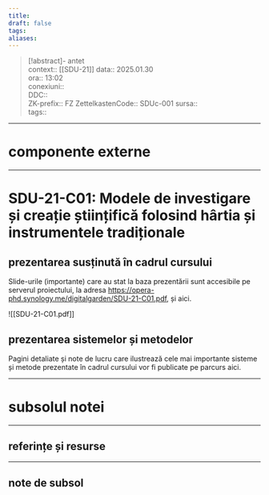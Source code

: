 ```yaml
---
title: 
draft: false
tags: 
aliases:
---
```

> [!abstract]- antet  
> context::  [[SDU-21]]
> data:: 2025.01.30  
> ora:: 13:02  
> conexiuni::  
> DDC::  
> ZK-prefix::  FZ
> ZettelkastenCode::  SDUc-001
> sursa::  
> tags::  


---
# componente externe


---

# SDU-21-C01: Modele de investigare și creație științifică folosind hârtia și instrumentele tradiționale
## prezentarea susținută în cadrul cursului
Slide-urile (importante) care au stat la baza prezentării sunt accesibile pe serverul proiectului, la adresa https://opera-phd.synology.me/digitalgarden/SDU-21-C01.pdf, și aici.

![[SDU-21-C01.pdf]]

## prezentarea sistemelor și metodelor
Pagini detaliate și note de lucru care ilustrează cele mai importante sisteme și metode prezentate în cadrul cursului vor fi publicate pe parcurs aici.


---
# subsolul notei
---
## referințe și resurse


---
## note de subsol  